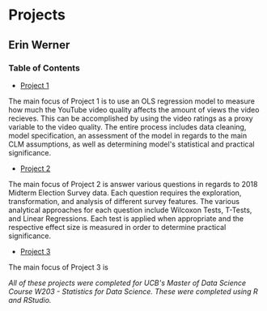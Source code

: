 # Projects

## Erin Werner

### Table of Contents

* [Project 1](https://github.com/etwernerMIDS/Statistics/tree/master/Projects/Project1)

The main focus of Project 1 is to use an OLS regression model to measure how much the YouTube video quality affects the amount of views the video recieves. This can be accomplished by using the video ratings as a proxy variable to the video quality. The entire process includes data cleaning, model specification, an assessment of the model in regards to the main CLM assumptions, as well as determining model's statistical and practical significance. 

* [Project 2](https://github.com/etwernerMIDS/Statistics/tree/master/Projects/Project2)

The main focus of Project 2 is answer various questions in regards to 2018 Midterm Election Survey data. Each question requires the exploration, transformation, and analysis of different survey features. The various analytical approaches for each question include Wilcoxon Tests, T-Tests, and Linear Regressions. Each test is applied when appropriate and the respective effect size is measured in order to determine practical significance.

* [Project 3](https://github.com/etwernerMIDS/Statistics/tree/master/Projects/Project3)

The main focus of Project 3 is 

*All of these projects were completed for UCB's Master of Data Science Course W203 - Statistics for Data Science. These were completed using R and RStudio.* 
